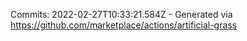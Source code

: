Commits: 2022-02-27T10:33:21.584Z - Generated via https://github.com/marketplace/actions/artificial-grass
<br>
